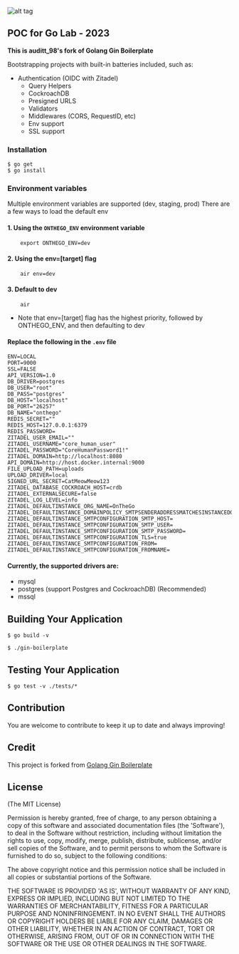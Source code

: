 ![alt tag](https://upload.wikimedia.org/wikipedia/commons/2/23/Golang.png)

## POC for Go Lab - 2023

**This is auditt_98's fork of Golang Gin Boilerplate**

Bootstrapping projects with built-in batteries included, such as:
  - Authentication (OIDC with Zitadel)
	- Query Helpers
	- CockroachDB
	- Presigned URLS
	- Validators
	- Middlewares (CORS, RequestID, etc)
	- Env support
	- SSL support

### Installation

```
$ go get
$ go install
```


### Environment variables

Multiple environment variables are supported (dev, staging, prod)
There are a few ways to load the default env

#### 1. Using the `ONTHEGO_ENV` environment variable 
```
	export ONTHEGO_ENV=dev
```

#### 2. Using the env=[target] flag
```
	air env=dev
```

#### 3. Default to dev
```
	air
```

* Note that env=[target] flag has the highest priority, followed by ONTHEGO_ENV, and then defaulting to dev

#### Replace the following in the `.env` file
```
ENV=LOCAL
PORT=9000
SSL=FALSE
API_VERSION=1.0
DB_DRIVER=postgres
DB_USER="root"
DB_PASS="postgres"
DB_HOST="localhost"
DB_PORT="26257"
DB_NAME="onthego"
REDIS_SECRET=""
REDIS_HOST=127.0.0.1:6379
REDIS_PASSWORD=
ZITADEL_USER_EMAIL=""
ZITADEL_USERNAME="core_human_user"
ZITADEL_PASSWORD="CoreHumanPassword1!"
ZITADEL_DOMAIN=http://localhost:8080
API_DOMAIN=http://host.docker.internal:9000
FILE_UPLOAD_PATH=uploads
UPLOAD_DRIVER=local
SIGNED_URL_SECRET=CatMeowMeow123
ZITADEL_DATABASE_COCKROACH_HOST=crdb
ZITADEL_EXTERNALSECURE=false
ZITADEL_LOG_LEVEL=info
ZITADEL_DEFAULTINSTANCE_ORG_NAME=OnTheGo
ZITADEL_DEFAULTINSTANCE_DOMAINPOLICY_SMTPSENDERADDRESSMATCHESINSTANCEDOMAIN=false
ZITADEL_DEFAULTINSTANCE_SMTPCONFIGURATION_SMTP_HOST=
ZITADEL_DEFAULTINSTANCE_SMTPCONFIGURATION_SMTP_USER=
ZITADEL_DEFAULTINSTANCE_SMTPCONFIGURATION_SMTP_PASSWORD=
ZITADEL_DEFAULTINSTANCE_SMTPCONFIGURATION_TLS=true
ZITADEL_DEFAULTINSTANCE_SMTPCONFIGURATION_FROM=
ZITADEL_DEFAULTINSTANCE_SMTPCONFIGURATION_FROMNAME=
```

#### Currently, the supported drivers are:
- mysql
- postgres (support Postgres and CockroachDB) (Recommended)
- mssql

## Building Your Application

```
$ go build -v
```

```
$ ./gin-boilerplate
```

## Testing Your Application

```
$ go test -v ./tests/*
```

## Contribution

You are welcome to contribute to keep it up to date and always improving!


## Credit

This project is forked from [Golang Gin Boilerplate]()



## License

(The MIT License)

Permission is hereby granted, free of charge, to any person obtaining
a copy of this software and associated documentation files (the
'Software'), to deal in the Software without restriction, including
without limitation the rights to use, copy, modify, merge, publish,
distribute, sublicense, and/or sell copies of the Software, and to
permit persons to whom the Software is furnished to do so, subject to
the following conditions:

The above copyright notice and this permission notice shall be
included in all copies or substantial portions of the Software.

THE SOFTWARE IS PROVIDED 'AS IS', WITHOUT WARRANTY OF ANY KIND,
EXPRESS OR IMPLIED, INCLUDING BUT NOT LIMITED TO THE WARRANTIES OF
MERCHANTABILITY, FITNESS FOR A PARTICULAR PURPOSE AND NONINFRINGEMENT.
IN NO EVENT SHALL THE AUTHORS OR COPYRIGHT HOLDERS BE LIABLE FOR ANY
CLAIM, DAMAGES OR OTHER LIABILITY, WHETHER IN AN ACTION OF CONTRACT,
TORT OR OTHERWISE, ARISING FROM, OUT OF OR IN CONNECTION WITH THE
SOFTWARE OR THE USE OR OTHER DEALINGS IN THE SOFTWARE.
